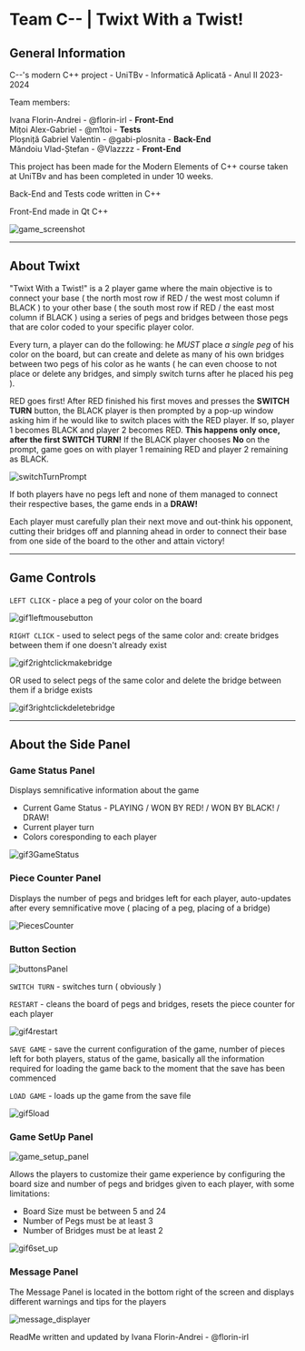 # Team C-- | Twixt With a Twist!

## General Information

C--'s modern C++ project - UniTBv - Informatică Aplicată - Anul II 2023-2024

Team members:

Ivana Florin-Andrei - @florin-irl - <b>Front-End</b><br>
Mițoi Alex-Gabriel - @m1toi - <b>Tests</b><br>
Ploșniță Gabriel Valentin - @gabi-plosnita - <b>Back-End</b><br>
Măndoiu Vlad-Ștefan - @Vlazzzz - <b>Front-End</b><br>

This project has been made for the Modern Elements of C++ course taken at UniTBv and has been completed in under 10 weeks.

Back-End and Tests code written in C++

Front-End made in Qt C++

![game_screenshot](https://github.com/florin-irl/C--/assets/147153949/3ee5565d-0bc9-44ca-a24f-977bd4c11d10)


---------------------------------------------------------
## About Twixt

"Twixt With a Twist!" is a 2 player game where the main objective is to connect your base ( the north most row if RED / the west most column if BLACK ) to 
your other base ( the south most row if RED / the east most column if BLACK ) using a series of pegs and bridges between those pegs that are color coded to 
your specific player color. 

Every turn, a player can do the following: he <i>MUST</i> place <i>a single peg</i> of his color on the board, but can create and delete as many of his own bridges between two pegs of his color as he wants ( he can even choose to not place or delete any bridges, and simply switch turns after he placed his peg ). 

RED goes first! After RED finished his first moves and presses the <b>SWITCH TURN</b> button, the BLACK player is then prompted by a pop-up window asking him if he would like to switch places with the RED player.
If so, player 1 becomes BLACK and player 2 becomes RED. <b>This happens only once, after the first SWITCH TURN!</b> If the BLACK player chooses <b>No</b> on the prompt, game goes on with player 1 remaining RED
and player 2 remaining as BLACK.

![switchTurnPrompt](https://github.com/florin-irl/C--/assets/147153949/7ea7ff5f-4e6c-4342-9600-1e12808cf0fb)

If both players have no pegs left and none of them managed to connect their respective bases, the game ends in a <b>DRAW!</b>

Each player must carefully plan their next move and out-think his opponent, cutting their bridges off and planning ahead in order to connect their base from one side of the board to the other and attain victory!

---------------------------------------------------------
## Game Controls

```LEFT CLICK``` - place a peg of your color on the board

![gif1leftmousebutton](https://github.com/florin-irl/C--/assets/147153949/ac9eece2-1f02-4f8a-892d-e743a88efe45)


```RIGHT CLICK``` - used to select pegs of the same color and:
create bridges between them if one doesn't already exist  

![gif2rightclickmakebridge](https://github.com/florin-irl/C--/assets/147153949/dc4623f7-b556-47d1-9cea-c2e7d3c2a9bd)

OR used to select pegs of the same color and delete the bridge between them if a bridge exists 

![gif3rightclickdeletebridge](https://github.com/florin-irl/C--/assets/147153949/a5746cc0-7f1e-4e69-ae42-f00c3fc61958)

---------------------------------------------------------
## About the Side Panel

### Game Status Panel

Displays semnificative information about the game
+ Current Game Status - PLAYING / WON BY RED! / WON BY BLACK! / DRAW!
+ Current player turn
+ Colors coresponding to each player

![gif3GameStatus](https://github.com/florin-irl/C--/assets/147153949/c32c371c-4c04-4e9c-9f3f-399f1350849c)

### Piece Counter Panel

Displays the number of pegs and bridges left for each player, auto-updates after every semnificative move ( placing of a peg, placing of a bridge)

![PiecesCounter](https://github.com/florin-irl/C--/assets/147153949/68f26552-daca-4650-a179-e3a3662b7595)

### Button Section

![buttonsPanel](https://github.com/florin-irl/C--/assets/147153949/011033c7-223e-41ba-a209-fd0f7c6b6099)

```SWITCH TURN``` - switches turn ( obviously )

```RESTART``` - cleans the board of pegs and bridges, resets the piece counter for each player

![gif4restart](https://github.com/florin-irl/C--/assets/147153949/1f9f9372-cee8-4361-936f-fd3f1c2bd5a5)

```SAVE GAME``` - save the current configuration of the game, number of pieces left for both players, status of the game, basically all the information required for loading the game back to the moment that the save has been commenced 

```LOAD GAME``` - loads up the game from the save file

![gif5load](https://github.com/florin-irl/C--/assets/147153949/e76f0c43-f780-4aad-bcae-a5f84d68647a)

### Game SetUp Panel

![game_setup_panel](https://github.com/florin-irl/C--/assets/147153949/1db8cd15-8b5a-4788-b038-b3ebae19d30d)

Allows the players to customize their game experience by configuring the board size and number of pegs and bridges given to each player, with some limitations:
+ Board Size must be between 5 and 24
+ Number of Pegs must be at least 3
+ Number of Bridges must be at least 2


![gif6set_up](https://github.com/florin-irl/C--/assets/147153949/d5d769f4-760e-4b92-825f-1c3c1fc7c22c)

### Message Panel

The Message Panel is located in the bottom right of the screen and displays different warnings and tips for the players

![message_displayer](https://github.com/florin-irl/C--/assets/147153949/840bb7a2-fd76-4337-897a-a520f365bf0d)


ReadMe written and updated by Ivana Florin-Andrei - @florin-irl



